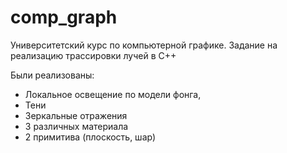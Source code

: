 # comp_graph
Университетский курс по компьютерной графике. Задание на реализацию трассировки лучей в С++

Были реализованы:
- Локальное освещение по модели фонга,
- Тени
- Зеркальные отражения
- 3 различных материала
- 2 примитива (плоскость, шар)
